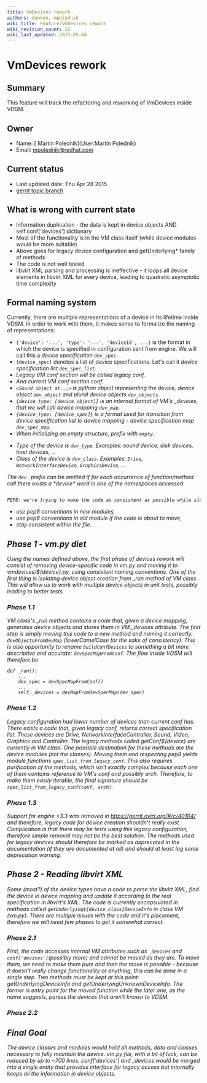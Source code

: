 ```yaml
---
title: VmDevices rework
authors: danken, mpolednik
wiki_title: Feature/VmDevices rework
wiki_revision_count: 22
wiki_last_updated: 2015-05-04
---
```


# VmDevices rework

## Summary

This feature will track the refactoring and reworking of VmDevices inside VDSM.

## Owner

*   Name: [ Martin Polednik](User:Martin Polednik)
*   Email: <mpolednik@redhat.com>

## Current status

*   Last updated date: Thu Apr 28 2015
*   [gerrit topic branch](https://gerrit.ovirt.org/#/q/status:open+project:vdsm+branch:master+topic:device_isolation)

## What is wrong with current state

*   Information duplication - the data is kept in device objects AND self.conf['devices'] dictionary
*   Most of the functionality is in the VM class itself (while device modules would be more suitable)
*   Above goes for legacy device configuration and getUnderlying\* family of methods
*   The code is not well tested
*   libvirt XML parsing and processing is ineffective - it loops all device elements in libvirt XML for every device, leading to quadratic asymptotic time complexity

## Formal naming system

Currently, there are multiple representations of a device in its lifetime inside VDSM. In order to work with them, it makes sense to formalize the naming of representations:

*   `{'device': '...', 'type': '...', 'deviceId', ...}` is the format in which the device is specified in configuration sent from engine. We will call this a <i>device specification</i> `dev_spec`.
*   `[device_spec]` denotes a list of device specifications. Let's call it <i>device specification list<i> `dev_spec_list`.
*   Legacy VM conf section will be called <i>legacy conf</i>.
*   And current VM conf section <i>conf</i>.
*   `<Sound object at...>` is python object representing the device, <i>device object</i> `dev_object` and plural <i>device objects</i> `dev_objects`.
*   `{device_type: [device_object]}` is an internal format of VM's _devices, that we will call <i>device mapping</i> `dev_map`.
*   `{device_type: [device_spec]}` is a format used for transition from device specification list to device mapping - <i>device specification map</i> `dev_spec_map`.
*   When initializing an empty structure, prefix with `empty`.

<!-- -->

*   Type of the device is `dev_type`. Examples: sound device, disk devices, host devices, ...
*   Class of the device is `dev_class`. Examples: `Drive`, `NetworkInterfaceDevice`, `GraphicsDevice`, ...

The `dev_` prefix can be omitted if for each occurrence of function/method call there exists a \*device\* word in one of the namespaces accessed.

      PEP8: we're trying to make the code as consistent as possible while slowly converting everything to be pep8 compliant. Therefore, following rules can be used:

*   use pep8 conventions in new modules,
*   use pep8 conventions in old module if the code is about to move,
*   stay consistent within the file.

## Phase 1 - vm.py diet

Using the names defined above, the first phase of devices rework will consist of removing device-specific code in vm.py and moving it to vmdevices/${device}.py, using consistent naming conventions. One of the first thing is isolating device object creation from _run method of VM class. This will allow us to work with multiple device objects in unit tests, possibly leading to better tests.

### Phase 1.1

VM class's _run method contains a code that, given a device mapping, generates device objects and stores them in VM._devices attribute. The first step is simply moving this code to a new method and naming it correctly: `devObjectsFromDevMap` (lowerCamelCase for the sake of consistency). This is also opportunity to rename `buildConfDevices` to something a bit more descriptive and accurate: `devSpecMapFromConf`. The flow inside VDSM will therefore be

    def _run():
        ...
        dev_spec = devSpecMapFromConf()
        ...
        self._devices = devMapFromDevSpecMap(dev_spec)

### Phase 1.2

Legacy configuration had lower number of devices than current conf has. There exists a code that, given legacy conf, returns correct specification list. These devices are Drive, NetworkInterfaceController, Sound, Video, Graphics and Controller. The legacy methods called getConf${device} are currently in VM class. One possible destination for these methods are the device modules (not the classes). Moving them and respecting pep8 yields module functions `spec_list_from_legacy_conf`. This also requires purification of the methods, which isn't exactly complex because each one of them contains reference to VM's conf and possibly arch. Therefore, to make them easily iterable, the final signature should be `spec_list_from_legacy_conf(conf, arch)`.

### Phase 1.3

Support for engine <3.3 was removed in <https://gerrit.ovirt.org/#/c/40104/> and therefore, legacy code for device creation shouldn't really exist. Complication is that there may be tests using this legacy configuration, therefore simple removal may not be the best solution. The methods used for legacy devices should therefore be marked as deprecated in the documentation (if they are documented at all) and should at least log some deprecation warning.

## Phase 2 - Reading libvirt XML

Some (most?) of the device types have a code to parse the libvirt XML, find the device in device mapping and update it according to the real specification in libvirt's XML. The code is currently encapsulated in methods called `getUnderlying${device_class}DeviceInfo` in class VM (vm.py). There are multiple issues with the code and it's placement, therefore we will need few phases to get it somewhat correct.

### Phase 2.1

First, the code accesses internal VM attributes such as `_devices` and `conf['devices']`(possibly more) and cannot be moved as they are. To move them, we need to make them pure and then the move is possible - because it doesn't really change functionality or anything, this can be done in a single step. Two methods must be kept at this point: getUnderlyingDeviceInfo and getUnderlyingUnknownDeviceInfo. The former is entry point for the moved function while the later one, as the name suggests, parses the devices that aren't known to VDSM.

### Phase 2.2

## Final Goal

The device classes and modules would hold all methods, data and classes necessary to fully maintain the device. vm.py file, with a bit of luck, can be reduced by up to ~700 lines. conf['devices'] and _devices would be merged into a single entity that provides interface for legacy access but internally keeps all the information in device objects.
